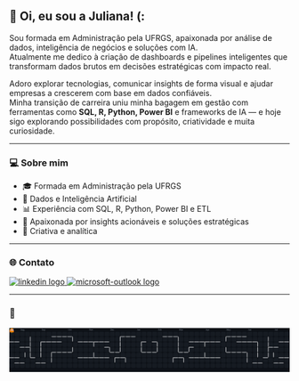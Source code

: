 ## 👋 Oi, eu sou a Juliana! (:

Sou formada em Administração pela UFRGS, apaixonada por análise de dados, inteligência de negócios e soluções com IA.  
Atualmente me dedico à criação de dashboards e pipelines inteligentes que transformam dados brutos em decisões estratégicas com impacto real.

Adoro explorar tecnologias, comunicar insights de forma visual e ajudar empresas a crescerem com base em dados confiáveis.  
Minha transição de carreira uniu minha bagagem em gestão com ferramentas como **SQL, R, Python, Power BI** e frameworks de IA — e hoje sigo explorando possibilidades com propósito, criatividade e muita curiosidade.

---

### 💻 Sobre mim

- 🎓 Formada em Administração pela UFRGS
- 🤖 Dados e Inteligência Artificial
- 📊 Experiência com SQL, R, Python, Power BI e ETL
- 🧠 Apaixonada por insights acionáveis e soluções estratégicas
- 🐝 Criativa e analítica 

---

### 🌐 Contato

<div align="left">
  <a href="https://www.linkedin.com/in/juliana-kirschnick" target="_blank">
    <img src="https://raw.githubusercontent.com/maurodesouza/profile-readme-generator/master/src/assets/icons/social/linkedin/default.svg" width="52" height="40" alt="linkedin logo"  />
  </a>
  <a href="mailto:julianarayer@hotmail.com" target="_blank">
    <img src="https://raw.githubusercontent.com/maurodesouza/profile-readme-generator/master/src/assets/icons/social/microsoft-outlook/default.svg" width="52" height="40" alt="microsoft-outlook logo"  />
  </a>
</div>

---

### 👾 

<img src="https://raw.githubusercontent.com/julianarayer/julianarayer/output/pacman-contribution-graph-dark.svg" alt="Pacman contribution graph" />
